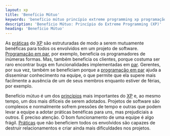 ```yaml
---
layout: xp
title: 'Benefício Mútuo'
keywords: 'benefício mútuo princípio extreme programming xp programação extrema'
description: 'Benefício Mútuo: Princípio do Extreme Programming (XP)'	
heading: 'Benefício Mútuo'
---
```

As [práticas][pra] do [XP][] são estruturadas de modo a serem mutuamente benéficas para todos os envolvidos em um projeto de software.  [Programação em par][par], por exemplo, beneficia os programadores de inúmeras formas. Mas, também beneficia os clientes, porque costuma ser raro encontrar bugs em funcionalidades implementadas em [par][]. Gerentes, por sua vez, também se beneficiam porque a [programação em par][par] ajuda a disseminar conhecimento na equipe, o que permite que ela supere mais facilmente a ausência de um de seus membros enquanto estiver de férias, por exemplo.

Benefício mútuo é um dos [princípios][pri] mais importantes do [XP][] e, ao mesmo tempo, um dos mais difíceis de serem adotados. Projetos de software são complexos e normalmente sofrem pressões de tempo e outras que podem levar a equipe a adotar práticas benéficas para uns, mas prejudiciais a outros. É preciso atenção. O bom funcionamento de uma equipe é algo frágil. [Práticas][pra] que não beneficiem todos os envolvidos são capazes de destruir relacionamentos e criar ainda mais dificuldades nos projetos.

[pra]:			/xp/praticas
[par]:			/xp/praticas/programacao_par
[pri]:			/xp/principios
[XP]:			/xp